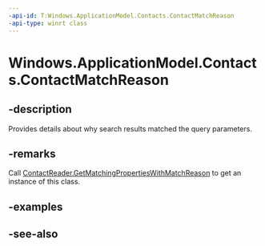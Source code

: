----api-id: T:Windows.ApplicationModel.Contacts.ContactMatchReason
-api-type: winrt class
---<!-- Class syntax.public class ContactMatchReason : Windows.ApplicationModel.Contacts.IContactMatchReason--># Windows.ApplicationModel.Contacts.ContactMatchReason## -descriptionProvides details about why search results matched the query parameters.## -remarksCall [ContactReader.GetMatchingPropertiesWithMatchReason](contactreader_getmatchingpropertieswithmatchreason.md) to get an instance of this class.## -examples## -see-also